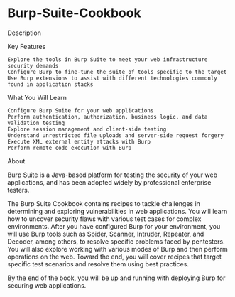 # Burp-Suite-Cookbook
 
Description

Key Features

    Explore the tools in Burp Suite to meet your web infrastructure security demands
    Configure Burp to fine-tune the suite of tools specific to the target
    Use Burp extensions to assist with different technologies commonly found in application stacks


What You Will Learn

    Configure Burp Suite for your web applications
    Perform authentication, authorization, business logic, and data validation testing
    Explore session management and client-side testing
    Understand unrestricted file uploads and server-side request forgery
    Execute XML external entity attacks with Burp
    Perform remote code execution with Burp


About

Burp Suite is a Java-based platform for testing the security of your web applications, and has been adopted widely by professional enterprise testers.

The Burp Suite Cookbook contains recipes to tackle challenges in determining and exploring vulnerabilities in web applications. You will learn how to uncover security flaws with various test cases for complex environments. After you have configured Burp for your environment, you will use Burp tools such as Spider, Scanner, Intruder, Repeater, and Decoder, among others, to resolve specific problems faced by pentesters. You will also explore working with various modes of Burp and then perform operations on the web. Toward the end, you will cover recipes that target specific test scenarios and resolve them using best practices.

By the end of the book, you will be up and running with deploying Burp for securing web applications.
